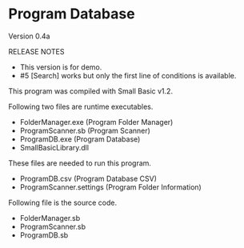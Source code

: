 Program Database
================

Version 0.4a

RELEASE NOTES


- This version is for demo.
- #5 [Search] works but only the first line of conditions is available.

This program was compiled with Small Basic v1.2.

Following two files are runtime executables.
- FolderManager.exe (Program Folder Manager)
- ProgramScanner.sb (Program Scanner)
- ProgramDB.exe     (Program Database)
- SmallBasicLibrary.dll

These files are needed to run this program.
- ProgramDB.csv           (Program Database CSV)
- ProgramScanner.settings (Program Folder Information)

Following file is the source code.
- FolderManager.sb
- ProgramScanner.sb
- ProgramDB.sb
